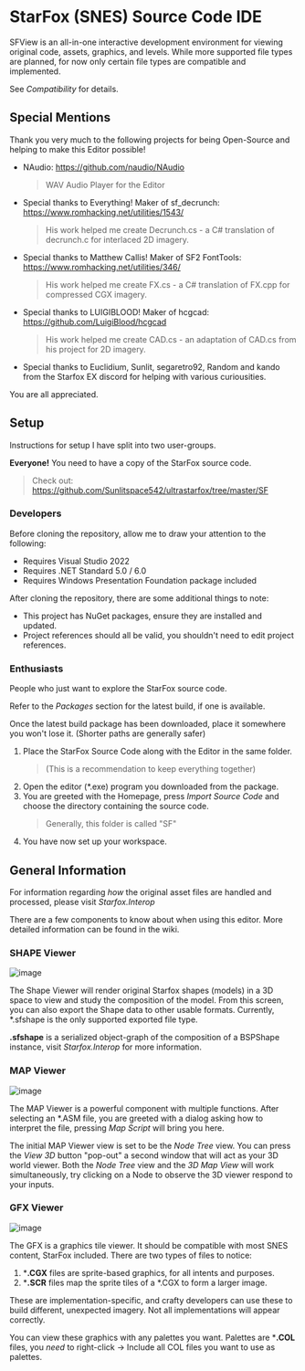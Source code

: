 # StarFox (SNES) Source Code IDE
SFView is an all-in-one interactive development environment for viewing original code, assets, graphics, and levels. 
While more supported file types are planned, for now only certain file types are compatible and implemented.  

See *Compatibility* for details.

## Special Mentions
Thank you very much to the following projects for being Open-Source and helping to make this Editor possible!
* NAudio: https://github.com/naudio/NAudio
    > WAV Audio Player for the Editor
* Special thanks to Everything! Maker of sf_decrunch: https://www.romhacking.net/utilities/1543/
    > His work helped me create Decrunch.cs - a C# translation of decrunch.c for interlaced 2D imagery.
* Special thanks to Matthew Callis! Maker of SF2 FontTools: https://www.romhacking.net/utilities/346/
    > His work helped me create FX.cs - a C# translation of FX.cpp for compressed CGX imagery.
* Special thanks to LUIGIBLOOD! Maker of hcgcad: https://github.com/LuigiBlood/hcgcad
    > His work helped me create CAD.cs - an adaptation of CAD.cs from his project for 2D imagery.
* Special thanks to Euclidium, Sunlit, segaretro92, Random and kando from the Starfox EX discord for helping with various curiousities.

You are all appreciated.

## Setup
Instructions for setup I have split into two user-groups.

**Everyone!** You need to have a copy of the StarFox source code. 

> Check out:
> https://github.com/Sunlitspace542/ultrastarfox/tree/master/SF

### Developers
Before cloning the repository, allow me to draw your attention to the following:

* Requires Visual Studio 2022
* Requires .NET Standard 5.0 / 6.0
* Requires Windows Presentation Foundation package included

After cloning the repository, there are some additional things to note:

* This project has NuGet packages, ensure they are installed and updated.
* Project references should all be valid, you shouldn't need to edit project references.

### Enthusiasts 
People who just want to explore the StarFox source code.

Refer to the *Packages* section for the latest build, if one is available.

Once the latest build package has been downloaded, place it somewhere you won't lose it. (Shorter paths are generally safer)

1. Place the StarFox Source Code along with the Editor in the same folder. 
    > (This is a recommendation to keep everything together)
2. Open the editor (*.exe) program you downloaded from the package.
3. You are greeted with the Homepage, press *Import Source Code* and choose the directory containing the source code.
    > Generally, this folder is called "SF"
4. You have now set up your workspace.

## General Information
For information regarding *how* the original asset files are handled and processed, please visit *Starfox.Interop*

There are a few components to know about when using this editor. More detailed information can be found in the wiki.

### SHAPE Viewer
![image](https://user-images.githubusercontent.com/16988651/230552729-dfd3fc0f-a5a5-4627-9b63-336095d7ac71.png)

The Shape Viewer will render original Starfox shapes (models) in a 3D space to view and study the composition of the model. 
From this screen, you can also export the Shape data to other usable formats. Currently, *.sfshape is the only supported exported file type.

**.sfshape** is a serialized object-graph of the composition of a BSPShape instance, visit *Starfox.Interop* for more information.

### MAP Viewer
![image](https://cdn.discordapp.com/attachments/1002355565881725108/1093397753381539870/explorer_Tc5yqWvkfD.gif)

The MAP Viewer is a powerful component with multiple functions.
After selecting an *.ASM file, you are greeted with a dialog asking how to interpret the file, pressing *Map Script* will bring you here.

The initial MAP Viewer view is set to be the *Node Tree* view. You can press the *View 3D* button "pop-out" a second window that will act as your 3D world viewer.
Both the *Node Tree* view and the *3D Map View* will work simultaneously, try clicking on a Node to observe the 3D viewer respond to your inputs.

### GFX Viewer
![image](https://user-images.githubusercontent.com/16988651/230554672-cb3f9c49-8eed-4f21-8306-8448a1325bbd.png)

The GFX is a graphics tile viewer. It should be compatible with most SNES content, StarFox included. There are two types of files to notice:

1. ***.CGX** files are sprite-based graphics, for all intents and purposes.
2. ***.SCR** files map the sprite tiles of a *.CGX to form a larger image. 

These are implementation-specific, and crafty developers can use these to build different, unexpected imagery. Not all implementations will appear correctly.

You can view these graphics with any palettes you want. Palettes are ***.COL** files, you *need* to right-click -> Include all COL files you want to use as palettes.
